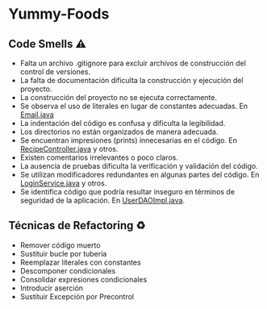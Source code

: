 # Yummy-Foods

## Code Smells :warning:
* Falta un archivo .gitignore para excluir archivos de construcción del control de versiones.
* La falta de documentación dificulta la construcción y ejecución del proyecto.
* La construcción del proyecto no se ejecuta correctamente.
* Se observa el uso de literales en lugar de constantes adecuadas. En [Email.java](https://github.com/JulianBenitez99/YummyFoods-CSDT/blob/f1ceebdc73f7c8204ee09008d37a568b7da57b0e/src/main/java/com/yummyfoods/utility/Email.java#L17)
* La indentación del código es confusa y dificulta la legibilidad.
* Los directorios no están organizados de manera adecuada.
* Se encuentran impresiones (prints) innecesarias en el código. En [RecipeController.java](https://github.com/JulianBenitez99/YummyFoods-CSDT/blob/f1ceebdc73f7c8204ee09008d37a568b7da57b0e/src/main/java/com/yummyfoods/spring/controller/RecipeController.java#L379) y otros. 
* Existen comentarios irrelevantes o poco claros.
* La ausencia de pruebas dificulta la verificación y validación del código.
* Se utilizan modificadores redundantes en algunas partes del código. En [LoginService.java](https://github.com/JulianBenitez99/YummyFoods-CSDT/blob/f1ceebdc73f7c8204ee09008d37a568b7da57b0e/src/main/java/com/yummyfoods/spring/service/LoginService.java#L9) y otros.
* Se identifica código que podría resultar inseguro en términos de seguridad de la aplicación. En [UserDAOImpl.java](https://github.com/JulianBenitez99/YummyFoods-CSDT/blob/f1ceebdc73f7c8204ee09008d37a568b7da57b0e/src/main/java/com/yummyfoods/spring/dao/UserDAOImpl.java#L36).

## Técnicas de Refactoring :recycle:
* Remover código muerto
* Sustituir bucle por tubería
* Reemplazar literales con constantes
* Descomponer condicionales
* Consolidar expresiones condicionales
* Introducir aserción
* Sustituir Excepción por Precontrol


